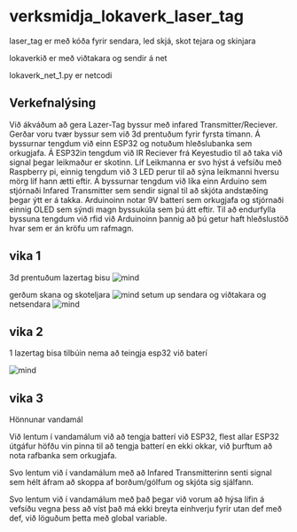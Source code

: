 # verksmidja_lokaverk_laser_tag
laser_tag er með kóða fyrir sendara, led skjá, skot tejara og skinjara

lokaverkið er með viðtakara og sendir á net

lokaverk_net_1.py er netcodi


<h2>Verkefnalýsing</h2>

Við ákváðum að gera Lazer-Tag byssur með infared Transmitter/Reciever. Gerðar voru tvær byssur sem við 3d prentuðum fyrir fyrsta tímann. Á byssurnar tengdum við einn ESP32 og notuðum hleðslubanka sem orkugjafa. Á ESP32in tengdum við IR Reciever frá Keyestudio til að taka við signal þegar leikmaður er skotinn. Líf Leikmanna er svo hýst á vefsíðu með Raspberry pi, einnig tengdum við 3 LED perur til að sýna leikmanni hversu mörg líf hann ætti eftir. Á byssurnar tengdum við líka einn Arduino sem stjórnaði Infared Transmitter sem sendir signal til að skjóta andstæðing þegar ýtt er á takka. Arduinoinn notar 9V batterí sem orkugjafa og stjórnaði einnig OLED sem sýndi magn byssukúla sem þú átt eftir. Til að endurfylla byssuna tengdum við rfid við Arduinoinn þannig að þú getur haft hleðslustöð hvar sem er án kröfu um rafmagn.






<h2>vika 1</h2>

3d prentuðum lazertag bisu
![mind](https://user-images.githubusercontent.com/63102077/235329521-c8433173-eeb9-4f13-9ffa-13eac5214758.jpg)


gerðum skana og skoteljara
![mind](https://user-images.githubusercontent.com/63102077/235330336-ba438d47-d745-4091-befb-068961b51f2d.jpg)
setum up sendara og viðtakara og netsendara
![mind](https://user-images.githubusercontent.com/63102077/235330340-b18242d6-cde4-4053-9676-e37b72d659a6.jpg)

<h2>vika 2</h2>
1 lazertag bisa tilbúin nema að teingja esp32 við baterí 

![mind](https://user-images.githubusercontent.com/63102077/236629069-d13901eb-bc03-47a6-975d-a007f177931a.jpg)



<h2>vika 3</h2>






Hönnunar vandamál

Við lentum í vandamálum við að tengja batterí við ESP32, flest allar ESP32 útgáfur höfðu vin pinna til að tengja batterí en ekki okkar, við þurftum að nota rafbanka sem orkugjafa.

Svo lentum við í vandamálum með að Infared Transmitterinn senti signal sem hélt áfram að skoppa af borðum/gólfum og skjóta sig sjálfann.

Svo lentum við í vandamálum með það þegar við vorum að hýsa lífin á vefsíðu vegna þess að víst það má ekki breyta einhverju fyrir utan def með def, við löguðum þetta með global variable.
